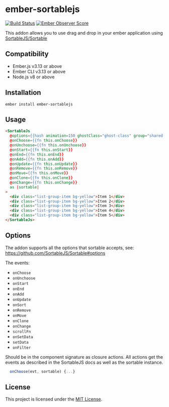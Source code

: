 ember-sortablejs
==============================================================================
[![Build Status](https://travis-ci.org/SortableJS/ember-sortablejs.svg?branch=master)](https://travis-ci.org/SortableJS/ember-sortablejs)
[![Ember Observer Score](https://emberobserver.com/badges/ember-sortablejs.svg)](https://emberobserver.com/addons/ember-sortablejs)

This addon allows you to use drag and drop in your ember application using [SortableJS/Sortable](https://github.com/SortableJS/Sortable)


Compatibility
------------------------------------------------------------------------------

* Ember.js v3.13 or above
* Ember CLI v3.13 or above
* Node.js v8 or above


Installation
------------------------------------------------------------------------------

```
ember install ember-sortablejs
```


Usage
------------------------------------------------------------------------------

```html
<SortableJs
  @options={{hash animation=150 ghostClass="ghost-class" group="shared-list"}}
  @onChoose={{fn this.onChoose}}
  @onUnchoose={{fn this.onUnchoose}}
  @onStart={{fn this.onStart}}
  @onEnd={{fn this.onEnd}}
  @onAdd={{fn this.onAdd}}
  @onUpdate={{fn this.onUpdate}}
  @onRemove={{fn this.onRemove}}
  @onMove={{fn this.onMove}}
  @onClone={{fn this.onClone}}
  @onChange={{fn this.onChange}}
  as |sortable|
>
  <div class="list-group-item bg-yellow">Item 1</div>
  <div class="list-group-item bg-yellow">Item 2</div>
  <div class="list-group-item bg-yellow">Item 3</div>
  <div class="list-group-item bg-yellow">Item 4</div>
  <div class="list-group-item bg-yellow">Item 5</div>
</SortableJs>
```

Options
------------------------------------------------------------------------------
The addon supports all the options that sortable accepts, see: https://github.com/SortableJS/Sortable#options

The events:
- `onChoose`
- `onUnchoose`
- `onStart`
- `onEnd`
- `onAdd`
- `onUpdate`
- `onSort`
- `onRemove`
- `onMove`
- `onClone`
- `onChange`
- `scrollFn`
- `onSetData`
- `setData`
- `onFilter`

Should be in the component signature as closure actions.
All actions get the events as described in the SortableJS docs as well as the sortable instance.
```js
  onChoose(evt, sortable) {...}
```

License
------------------------------------------------------------------------------

This project is licensed under the [MIT License](LICENSE.md).
